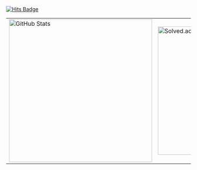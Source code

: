 <a href="https://hits.seeyoufarm.com">
        <img src="https://hits.seeyoufarm.com/api/count/incr/badge.svg?url=https%3A%2F%2Fgithub.com%2Fsiheon0411&count_bg=%2379C83D&title_bg=%23555555&icon=&icon_color=%23E7E7E7&title=hits&edge_flat=false" alt="Hits Badge">
      </a>
<table>
  <tr>
    <td>
      <a href="https://github.com/siheon0411/github-readme-stats">
        <img src="https://github-readme-stats.vercel.app/api?username=siheon0411" alt="GitHub Stats" width="390px">
      </a>
    </td>
    <td>
      <a href="https://solved.ac/siheon0411">
        <img src="http://mazassumnida.wtf/api/v2/generate_badge?boj=siheon0411" alt="Solved.ac Profile" width="350px">
      </a>
    </td>
  </tr>
</table>
